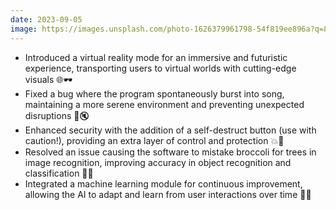 ```yaml
---
date: 2023-09-05
image: https://images.unsplash.com/photo-1626379961798-54f819ee896a?q=80&w=3270&auto=format&fit=crop&ixlib=rb-4.0.3&ixid=M3wxMjA3fDB8MHxwaG90by1wYWdlfHx8fGVufDB8fHx8fA%3D%3D
---
```


- Introduced a virtual reality mode for an immersive and futuristic experience, transporting users to virtual worlds with cutting-edge visuals 🌐🕶️
- Fixed a bug where the program spontaneously burst into song, maintaining a more serene environment and preventing unexpected disruptions 🎤🔇
- Enhanced security with the addition of a self-destruct button (use with caution!), providing an extra layer of control and protection 💥🚨
- Resolved an issue causing the software to mistake broccoli for trees in image recognition, improving accuracy in object recognition and classification 🥦🌳
- Integrated a machine learning module for continuous improvement, allowing the AI to adapt and learn from user interactions over time 🔄🤖
